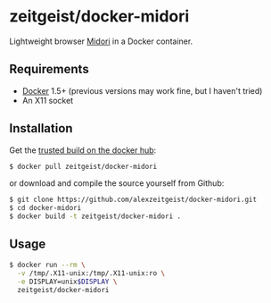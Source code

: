 # zeitgeist/docker-midori

Lightweight browser [Midori](http://midori-browser.org/) in a Docker container.

## Requirements

* [Docker](https://www.docker.com/) 1.5+ (previous versions may work fine, but I haven't tried)
* An X11 socket

## Installation

Get the [trusted build on the docker hub](https://registry.hub.docker.com/u/zeitgeist/docker-midori/):

```bash
$ docker pull zeitgeist/docker-midori
```

or download and compile the source yourself from Github:

```bash
$ git clone https://github.com/alexzeitgeist/docker-midori.git
$ cd docker-midori
$ docker build -t zeitgeist/docker-midori .
```

## Usage

```bash
$ docker run --rm \
  -v /tmp/.X11-unix:/tmp/.X11-unix:ro \
  -e DISPLAY=unix$DISPLAY \
  zeitgeist/docker-midori
```
